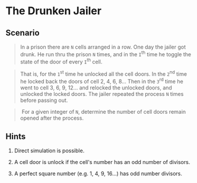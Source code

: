 # The Drunken Jailer

## Scenario
> In a prison there are `N` cells arranged in a row. One day the jailer got drunk. He run thru the prison `N` times, and in the `I`<sup>th</sup> time he toggle the state of the door of every `I`<sup>th</sup> cell.

> That is, for the `1`<sup>st</sup> time he unlocked all the cell doors. In the `2`<sup>nd</sup> time he locked back the doors of cell 2, 4, 6, 8... Then in the `3`<sup>rd</sup> time he went to cell 3, 6, 9, 12... and relocked the unlocked doors, and unlocked the locked doors. The jailer repeated the process `N` times before passing out.

> For a given integer of `N`, determine the number of cell doors remain opened after the process.

## Hints
1. Direct simulation is possible.

1. A cell door is unlock if the cell's number has an odd number of divisors.

1. A perfect square number (e.g. 1, 4, 9, 16...) has odd number divisors.
